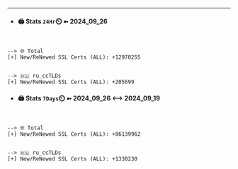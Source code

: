

---
- #### 🖨️ **Stats** `24Hr`⏲️ ➼ 2024_09_26
```console


--> 🌐 Total
[+] New/ReNewed SSL Certs (ALL): +12970255


--> 🇷🇺 ru_ccTLDs
[+] New/ReNewed SSL Certs (ALL): +205699

```

- #### 🖨️ **Stats** `7Days`⏲️ ➼ 2024_09_26 <--> 2024_09_19
```console


--> 🌐 Total
[+] New/ReNewed SSL Certs (ALL): +86139962


--> 🇷🇺 ru_ccTLDs
[+] New/ReNewed SSL Certs (ALL): +1330230

```

